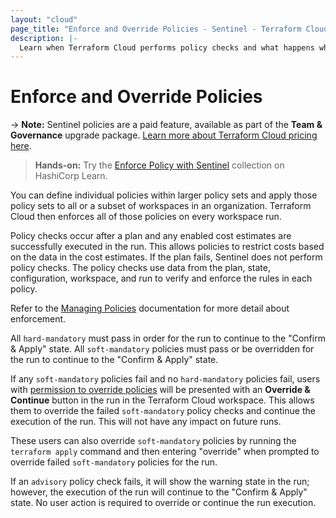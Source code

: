 ```yaml
---
layout: "cloud"
page_title: "Enforce and Override Policies - Sentinel - Terraform Cloud and Terraform Enterprise"
description: |-
  Learn when Terraform Cloud performs policy checks and what happens when different types of policy checks fail.
---
```


# Enforce and Override Policies

-> **Note:** Sentinel policies are a paid feature, available as part of the **Team & Governance** upgrade package. [Learn more about Terraform Cloud pricing here](https://www.hashicorp.com/products/terraform/pricing).

> **Hands-on:** Try the [Enforce Policy with Sentinel](https://learn.hashicorp.com/collections/terraform/policy?utm_source=WEBSITE&utm_medium=WEB_IO&utm_offer=ARTICLE_PAGE&utm_content=DOCS) collection on HashiCorp Learn.

You can define individual policies within larger policy sets and apply those policy sets to all or a subset of workspaces in an organization. Terraform Cloud then enforces all of those policies on every workspace run.  

Policy checks occur after a plan and any enabled cost estimates are successfully executed in the run. This allows policies to restrict costs based on the data in the cost estimates. If the plan fails, Sentinel does not perform policy checks. The policy checks use data from the plan, state, configuration, workspace, and run to verify and enforce the rules in each policy.

Refer to the [Managing Policies](./manage-policies.html) documentation for more detail about enforcement.

All `hard-mandatory` must pass in order for the run to continue to the "Confirm & Apply" state. All `soft-mandatory` policies must pass or be overridden for the run to continue to the "Confirm & Apply" state.

If any `soft-mandatory` policies fail and no `hard-mandatory` policies fail, users with [permission to override policies](/docs/cloud/users-teams-organizations/permissions.html#manage-policy-overrides) will be presented with an **Override & Continue** button in the run in the Terraform Cloud workspace. This allows them to override the failed `soft-mandatory` policy checks and continue the execution of the run. This will not have any impact on future runs. 

These users can also override `soft-mandatory` policies by running the `terraform apply` command and then entering "override" when prompted to override failed `soft-mandatory` policies for the run.

[permissions-citation]: #intentionally-unused---keep-for-maintainers

If an `advisory` policy check fails, it will show the warning state in the run; however, the execution of the run will continue to the "Confirm & Apply" state. No user action is required to override or continue the run execution.
